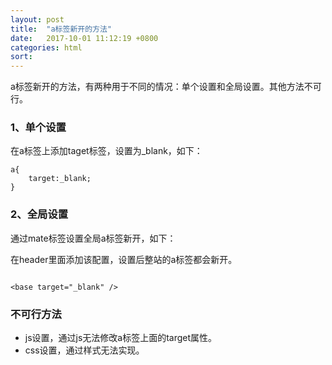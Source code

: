```yaml
---
layout: post
title:  "a标签新开的方法"
date:   2017-10-01 11:12:19 +0800
categories: html
sort: 
---
```


a标签新开的方法，有两种用于不同的情况：单个设置和全局设置。其他方法不可行。

### 1、单个设置
在a标签上添加taget标签，设置为_blank，如下：

```
a{
    target:_blank;
}
```

### 2、全局设置
通过mate标签设置全局a标签新开，如下：

在header里面添加该配置，设置后整站的a标签都会新开。

```

<base target="_blank" />

```

### 不可行方法

- js设置，通过js无法修改a标签上面的target属性。
- css设置，通过样式无法实现。
